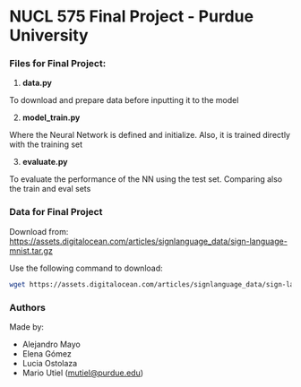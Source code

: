 # NUCL 575 Final Project - Purdue University

### Files for Final Project:

1) **data.py**

To download and prepare data before inputting it to the model

2) **model_train.py**

Where the Neural Network is defined and initialize. Also, it is trained directly with the training set

3) **evaluate.py**

To evaluate the performance of the NN using the test set. Comparing also the train and eval sets

### Data for Final Project

Download from:
https://assets.digitalocean.com/articles/signlanguage_data/sign-language-mnist.tar.gz

Use the following command to download:
```bash
wget https://assets.digitalocean.com/articles/signlanguage_data/sign-language-mnist.tar.gz 
```

### Authors

Made by:
- Alejandro Mayo
- Elena Gómez
- Lucia Ostolaza 
- Mario Utiel (mutiel@purdue.edu)
